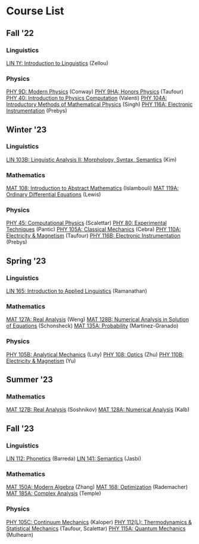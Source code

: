 # Course List
## Fall '22
### Linguistics
[LIN 1Y: Introduction to Linguistics](./f22/lin1y.md) (Zellou)
### Physics
[PHY 9D: Modern Physics](./f22/phy9d.md) (Conway)
[PHY 9HA: Honors Physics](./f22/phy9ha.md) (Taufour)
[PHY 40: Introduction to Physics Computation](./f22/phy40.md) (Valenti)
[PHY 104A: Introductory Methods of Mathematical Physics](./f22/phy104a.md) (Singh)
[PHY 116A: Electronic Instrumentation](./f22/phy116a.md) (Prebys)

## Winter '23
### Linguistics
[LIN 103B: Linguistic Analysis II: Morphology, Syntax, Semantics](./w23/lin103b.md) (Kim)
### Mathematics
[MAT 108: Introduction to Abstract Mathematics](./w23/mat108.md) (Islambouli)
[MAT 119A: Ordinary Differential Equations](./w23/mat119a.md) (Lewis)
### Physics
[PHY 45: Computational Physics](./w23/phy45.md) (Scalettar)
[PHY 80: Experimental Techniques](./w23/phy80.md) (Pantic)
[PHY 105A: Classical Mechanics](./w23/phy105a.md) (Cebra)
[PHY 110A: Electricity & Magnetism](./w23/phy110a.md) (Taufour)
[PHY 116B: Electronic Instrumentation](./w23/phy116b.md) (Prebys)

## Spring '23
### Linguistics
[LIN 165: Introduction to Applied Linguistics](./s23/lin165.md) (Ramanathan)
### Mathematics
[MAT 127A: Real Analysis](./s23/mat127a.md) (Weng)
[MAT 128B: Numerical Analysis in Solution of Equations](./s23/mat128b.md) (Schonsheck)
[MAT 135A: Probability](./s23/mat135a.md) (Martinez-Granado)
### Physics
[PHY 105B: Analytical Mechanics](./s23/phy105b.md) (Luty)
[PHY 108: Optics](./s23/phy108.md) (Zhu)
[PHY 110B: Electricity & Magnetism](./s23/phy110b.md) (Yu)

## Summer '23
### Mathematics
[MAT 127B: Real Analysis](./m23/mat127b.md) (Soshnikov)
[MAT 128A: Numerical Analysis](./m23/mat128a.md) (Kalb)

## Fall '23
### Linguistics
[LIN 112: Phonetics](./f23/lin112.md) (Barreda)
[LIN 141: Semantics](./f23/lin141.md) (Jasbi)
### Mathematics
[MAT 150A: Modern Algebra](./f23/mat150a.md) (Zhang)
[MAT 168: Optimization](./f23/mat168.md) (Rademacher)
[MAT 185A: Complex Analysis](./f23/mat185a.md) (Temple)
### Physics
[PHY 105C: Continuum Mechanics](./f23/phy105c.md) (Kaloper)
[PHY 112(L): Thermodynamics & Statistical Mechanics](./f23/phy112.md) (Taufour, Scalettar)
[PHY 115A: Quantum Mechanics](./f23/phy115a.md) (Mulhearn)